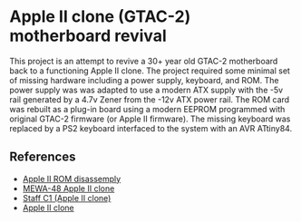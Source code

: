 # Apple II clone (GTAC-2) motherboard revival

This project is an attempt to revive a 30+ year old GTAC-2 motherboard back to a functioning Apple II clone. The project required some minimal set of missing hardware including a power supply, keyboard, and ROM. The power supply was was adapted to use a modern ATX supply with the -5v rail generated by a 4.7v Zener from the -12v ATX power rail. The ROM card was rebuilt as a plug-in board using a modern EEPROM programmed with original GTAC-2 firmware (or Apple II firmware). The missing keyboard was replaced by a PS2 keyboard interfaced to the system with an AVR ATtiny84.

## References

- [Apple II ROM disassemply](https://6502disassembly.com/a2-rom/)
- [MEWA-48 Apple II clone](http://john.ccac.rwth-aachen.de:8000/patrick/MEWA48.htm)
- [Staff C1 (Apple II clone)](https://www.oldcomputr.com/staff-c1-apple-ii-clone/)
- [Apple II clone](https://www.vintagecomputergarage.com/home-1/2016/2/17/catch-of-the-day-3ck7y)

